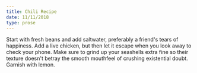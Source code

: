 ```yaml
---
title: Chili Recipe
date: 11/11/2018
type: prose
---
```


Start with fresh beans and add saltwater, preferably a friend's tears of happiness. Add a live chicken, but then let it escape when you look away to check your phone. Make sure to grind up your seashells extra fine so their texture doesn't betray the smooth mouthfeel of crushing existential doubt. Garnish with lemon.
